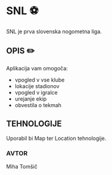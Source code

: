 # SNL 	:soccer:

SNL je prva slovenska nogometna liga.

## OPIS :pencil2:

Aplikacija vam omogoča: 
- vpogled v vse klube
- lokacije stadionov
- vpogled v igralce
- urejanje ekip
- obvestila o tekmah

## TEHNOLOGIJE 

Uporabil bi Map ter Location tehnologije.

### AVTOR

Miha Tomšič
 

